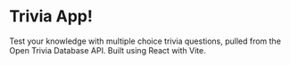 # Trivia App!

Test your knowledge with multiple choice trivia questions, pulled from the Open Trivia Database API.
Built using React with Vite.
